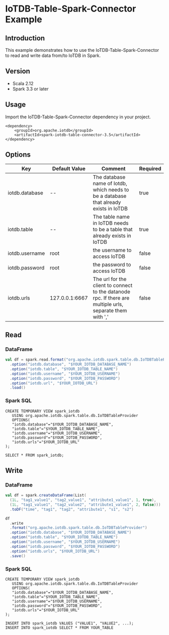 <!--

    Licensed to the Apache Software Foundation (ASF) under one
    or more contributor license agreements.  See the NOTICE file
    distributed with this work for additional information
    regarding copyright ownership.  The ASF licenses this file
    to you under the Apache License, Version 2.0 (the
    "License"); you may not use this file except in compliance
    with the License.  You may obtain a copy of the License at

        http://www.apache.org/licenses/LICENSE-2.0

    Unless required by applicable law or agreed to in writing,
    software distributed under the License is distributed on an
    "AS IS" BASIS, WITHOUT WARRANTIES OR CONDITIONS OF ANY
    KIND, either express or implied.  See the License for the
    specific language governing permissions and limitations
    under the License.

-->
# IoTDB-Table-Spark-Connector Example
## Introduction
This example demonstrates how to use the IoTDB-Table-Spark-Connector to read and write data from/to IoTDB in Spark.
## Version
* Scala 2.12
* Spark 3.3 or later
## Usage
Import the IoTDB-Table-Spark-Connector dependency in your project.
```
<dependency>
    <groupId>org.apache.iotdb</groupId>
    <artifactId>spark-iotdb-table-connector-3.5</artifactId>
</dependency>
```
## Options
| Key            | Default Value  | Comment                                                                                                   | Required |
|----------------|----------------|-----------------------------------------------------------------------------------------------------------|----------|
| iotdb.database | --             | The database name of Iotdb, which needs to be a database that already exists in IoTDB                     | true     |
| iotdb.table    | --             | The table name in IoTDB needs to be a table that already exists in IoTDB                                  | true     |
| iotdb.username | root           | the username to access IoTDB                                                                              | false    |
| iotdb.password | root           | the password to access IoTDB                                                                              | false    |
| iotdb.urls     | 127.0.0.1:6667 | The url for the client to connect to the datanode rpc. If there are multiple urls, separate them with ',' | false    |


## Read
### DataFrame
```scala
val df = spark.read.format("org.apache.iotdb.spark.table.db.IoTDBTableProvider")
  .option("iotdb.database", "$YOUR_IOTDB_DATABASE_NAME")
  .option("iotdb.table", "$YOUR_IOTDB_TABLE_NAME")
  .option("iotdb.username", "$YOUR_IOTDB_USERNAME")
  .option("iotdb.password", "$YOUR_IOTDB_PASSWORD")
  .option("iotdb.url", "$YOUR_IOTDB_URL")
  .load()
```
### Spark SQL
```
CREATE TEMPORARY VIEW spark_iotdb
   USING org.apache.iotdb.spark.table.db.IoTDBTableProvider
   OPTIONS(
   "iotdb.database"="$YOUR_IOTDB_DATABASE_NAME",
   "iotdb.table"="$YOUR_IOTDB_TABLE_NAME",
   "iotdb.username"="$YOUR_IOTDB_USERNAME",
   "iotdb.password"="$YOUR_IOTDB_PASSWORD",
   "iotdb.urls"="$YOUR_IOTDB_URL"
);

SELECT * FROM spark_iotdb;
```

## Write
### DataFrame
```scala
val df = spark.createDataFrame(List(
  (1L, "tag1_value1", "tag2_value1", "attribute1_value1", 1, true),
  (1L, "tag1_value1", "tag2_value2", "attribute1_value1", 2, false)))
  .toDF("time", "tag1", "tag2", "attribute1", "s1", "s2")

df
  .write
  .format("org.apache.iotdb.spark.table.db.IoTDBTableProvider")
  .option("iotdb.database", "$YOUR_IOTDB_DATABASE_NAME")
  .option("iotdb.table", "$YOUR_IOTDB_TABLE_NAME")
  .option("iotdb.username", "$YOUR_IOTDB_USERNAME")
  .option("iotdb.password", "$YOUR_IOTDB_PASSWORD")
  .option("iotdb.urls", "$YOUR_IOTDB_URL")
  .save()
```
### Spark SQL
```
CREATE TEMPORARY VIEW spark_iotdb
   USING org.apache.iotdb.spark.table.db.IoTDBTableProvider
   OPTIONS(
   "iotdb.database"="$YOUR_IOTDB_DATABASE_NAME",
   "iotdb.table"="$YOUR_IOTDB_TABLE_NAME",
   "iotdb.username"="$YOUR_IOTDB_USERNAME",
   "iotdb.password"="$YOUR_IOTDB_PASSWORD",
   "iotdb.urls"="$YOUR_IOTDB_URL"
);

INSERT INTO spark_iotdb VALUES ("VALUE1", "VALUE2", ...);
INSERT INTO spark_iotdb SELECT * FROM YOUR_TABLE
```